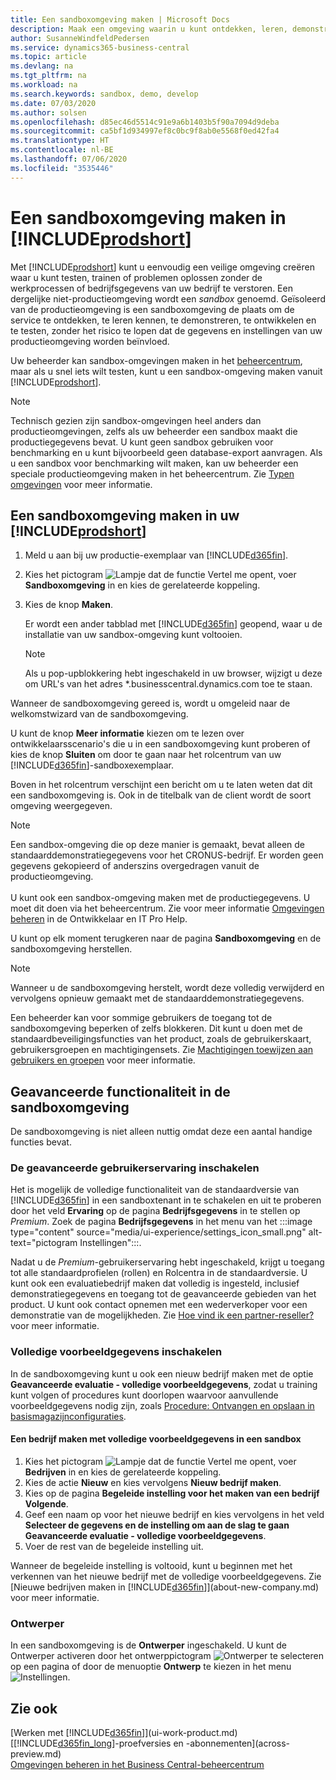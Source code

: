 ```yaml
---
title: Een sandboxomgeving maken | Microsoft Docs
description: Maak een omgeving waarin u kunt ontdekken, leren, demonstreren, ontwikkelen en testen.
author: SusanneWindfeldPedersen
ms.service: dynamics365-business-central
ms.topic: article
ms.devlang: na
ms.tgt_pltfrm: na
ms.workload: na
ms.search.keywords: sandbox, demo, develop
ms.date: 07/03/2020
ms.author: solsen
ms.openlocfilehash: d85ec46d5514c91e9a6b1403b5f90a7094d9deba
ms.sourcegitcommit: ca5bf1d934997ef8c0bc9f8ab0e5568f0ed42fa4
ms.translationtype: HT
ms.contentlocale: nl-BE
ms.lasthandoff: 07/06/2020
ms.locfileid: "3535446"
---
```

# <a name="creating-a-sandbox-environment-in-prodshort"></a>Een sandboxomgeving maken in [!INCLUDE[prodshort](includes/prodshort.md)]

Met [!INCLUDE[prodshort](includes/prodshort.md)] kunt u eenvoudig een veilige omgeving creëren waar u kunt testen, trainen of problemen oplossen zonder de werkprocessen of bedrijfsgegevens van uw bedrijf te verstoren. Een dergelijke niet-productieomgeving wordt een *sandbox* genoemd. Geïsoleerd van de productieomgeving is een sandboxomgeving de plaats om de service te ontdekken, te leren kennen, te demonstreren, te ontwikkelen en te testen, zonder het risico te lopen dat de gegevens en instellingen van uw productieomgeving worden beïnvloed.  

Uw beheerder kan sandbox-omgevingen maken in het [beheercentrum](/dynamics365/business-central/dev-itpro/administration/tenant-admin-center-environments?toc=/dynamics365/business-central/toc.json), maar als u snel iets wilt testen, kunt u een sandbox-omgeving maken vanuit [!INCLUDE[prodshort](includes/prodshort.md)].  

> [!NOTE]
> Technisch gezien zijn sandbox-omgevingen heel anders dan productieomgevingen, zelfs als uw beheerder een sandbox maakt die productiegegevens bevat. U kunt geen sandbox gebruiken voor benchmarking en u kunt bijvoorbeeld geen database-export aanvragen. Als u een sandbox voor benchmarking wilt maken, kan uw beheerder een speciale productieomgeving maken in het beheercentrum. Zie [Typen omgevingen](/dynamics365/business-central/dev-itpro/administration/tenant-admin-center-environments#types-of-environments) voor meer informatie.

## <a name="to-create-a-sandbox-environment-in-your-prodshort"></a>Een sandboxomgeving maken in uw [!INCLUDE[prodshort](includes/prodshort.md)]

1. Meld u aan bij uw productie-exemplaar van [!INCLUDE[d365fin](includes/d365fin_md.md)].

2. Kies het pictogram ![Lampje dat de functie Vertel me opent](media/ui-search/search_small.png "Vertel me wat u wilt doen"), voer **Sandboxomgeving** in en kies de gerelateerde koppeling.
    <!-- ![Sandbox Environment Setup](./media/across-sandbox/sandbox-environment-setup.png) -->
3. Kies de knop **Maken**.  

    Er wordt een ander tabblad met [!INCLUDE[d365fin](includes/d365fin_md.md)] geopend, waar u de installatie van uw sandbox-omgeving kunt voltooien.

    > [!NOTE]  
    >  Als u pop-upblokkering hebt ingeschakeld in uw browser, wijzigt u deze om URL's van het adres *.businesscentral.dynamics.com toe te staan.

Wanneer de sandboxomgeving gereed is, wordt u omgeleid naar de welkomstwizard van de sandboxomgeving.
<!-- ![Sandbox Welcome Wizard](./media/across-sandbox/sandbox-wizard.png) -->

U kunt de knop **Meer informatie** kiezen om te lezen over ontwikkelaarsscenario's die u in een sandboxomgeving kunt proberen of kies de knop **Sluiten** om door te gaan naar het rolcentrum van uw [!INCLUDE[d365fin](includes/d365fin_md.md)]-sandboxexemplaar.

Boven in het rolcentrum verschijnt een bericht om u te laten weten dat dit een sandboxomgeving is. Ook in de titelbalk van de client wordt de soort omgeving weergegeven.
    <!-- ![Sandbox RoleCenter Notification](./media/across-sandbox/sandbox-rolecenter-notification.png) -->

> [!NOTE]
> Een sandbox-omgeving die op deze manier is gemaakt, bevat alleen de standaarddemonstratiegegevens voor het CRONUS-bedrijf. Er worden geen gegevens gekopieerd of anderszins overgedragen vanuit de productieomgeving.<br /><br />
> U kunt ook een sandbox-omgeving maken met de productiegegevens. U moet dit doen via het beheercentrum. Zie voor meer informatie [Omgevingen beheren](/dynamics365/business-central/dev-itpro/administration/tenant-admin-center-environments) in de Ontwikkelaar en IT Pro Help.

U kunt op elk moment terugkeren naar de pagina **Sandboxomgeving** en de sandboxomgeving herstellen.

> [!NOTE]  
> Wanneer u de sandboxomgeving herstelt, wordt deze volledig verwijderd en vervolgens opnieuw gemaakt met de standaarddemonstratiegegevens.  

<!--To switch between your production and sandbox environments, you can use the Business Central app launcher.
    ![Sandbox Dynamics365 Menu](./media/across-sandbox/sandbox-dynamics365-menu.png) -->

Een beheerder kan voor sommige gebruikers de toegang tot de sandboxomgeving beperken of zelfs blokkeren. Dit kunt u doen met de standaardbeveiligingsfuncties van het product, zoals de gebruikerskaart, gebruikersgroepen en machtigingensets. Zie [Machtigingen toewijzen aan gebruikers en groepen](ui-define-granular-permissions.md) voor meer informatie.  

<!-- ![Sandbox Permission Sets](./media/across-sandbox/sandbox-permission-sets.png) -->

## <a name="advanced-functionality-in-the-sandbox-environment"></a>Geavanceerde functionaliteit in de sandboxomgeving

De sandboxomgeving is niet alleen nuttig omdat deze een aantal handige functies bevat.

### <a name="to-enable-the-advanced-user-experience"></a>De geavanceerde gebruikerservaring inschakelen

Het is mogelijk de volledige functionaliteit van de standaardversie van [!INCLUDE[d365fin](includes/d365fin_md.md)] in een sandboxtenant in te schakelen en uit te proberen door het veld **Ervaring** op de pagina **Bedrijfsgegevens** in te stellen op *Premium*. Zoek de pagina **Bedrijfsgegevens** in het menu van het :::image type="content" source="media/ui-experience/settings_icon_small.png" alt-text="pictogram Instellingen":::.  

Nadat u de *Premium*-gebruikerservaring hebt ingeschakeld, krijgt u toegang tot alle standaardprofielen (rollen) en Rolcentra in de standaardversie. U kunt ook een evaluatiebedrijf maken dat volledig is ingesteld, inclusief demonstratiegegevens en toegang tot de geavanceerde gebieden van het product. U kunt ook contact opnemen met een wederverkoper voor een demonstratie van de mogelijkheden. Zie [Hoe vind ik een partner-reseller?](across-faq.md#findpartner) voor meer informatie.  

### <a name="to-enable-complete-sample-data"></a>Volledige voorbeeldgegevens inschakelen

In de sandboxomgeving kunt u ook een nieuw bedrijf maken met de optie **Geavanceerde evaluatie - volledige voorbeeldgegevens**, zodat u training kunt volgen of procedures kunt doorlopen waarvoor aanvullende voorbeeldgegevens nodig zijn, zoals [Procedure: Ontvangen en opslaan in basismagazijnconfiguraties](walkthrough-receiving-and-putting-away-in-basic-warehousing.md).  

#### <a name="to-create-a-company-with-complete-sample-data-in-a-sandbox"></a>Een bedrijf maken met volledige voorbeeldgegevens in een sandbox

1. Kies het pictogram ![Lampje dat de functie Vertel me opent](media/ui-search/search_small.png "Vertel me wat u wilt doen"), voer **Bedrijven** in en kies de gerelateerde koppeling.  
2. Kies de actie **Nieuw** en kies vervolgens **Nieuw bedrijf maken**.  
3. Kies op de pagina **Begeleide instelling voor het maken van een bedrijf** **Volgende**.  
4. Geef een naam op voor het nieuwe bedrijf en kies vervolgens in het veld **Selecteer de gegevens en de instelling om aan de slag te gaan** **Geavanceerde evaluatie - volledige voorbeeldgegevens**.  
5. Voer de rest van de begeleide instelling uit.  

Wanneer de begeleide instelling is voltooid, kunt u beginnen met het verkennen van het nieuwe bedrijf met de volledige voorbeeldgegevens. Zie [Nieuwe bedrijven maken in [!INCLUDE[d365fin](includes/d365fin_md.md)]](about-new-company.md) voor meer informatie.  

### <a name="designer"></a>Ontwerper

In een sandboxomgeving is de **Ontwerper** ingeschakeld. U kunt de Ontwerper activeren door het ontwerppictogram ![Ontwerper](./media/across-sandbox/sandbox-inclient-design-icon.png) te selecteren op een pagina of door de menuoptie **Ontwerp** te kiezen in het menu ![Instellingen](media/ui-experience/settings_icon_small.png).

<!-- ![In-client Designer](./media/across-sandbox/sandbox-inclient-designer.png) -->

## <a name="see-also"></a>Zie ook

[Werken met [!INCLUDE[d365fin](includes/d365fin_md.md)]](ui-work-product.md)  
[[!INCLUDE[d365fin_long](includes/d365fin_long_md.md)]-proefversies en -abonnementen](across-preview.md)  
[Omgevingen beheren in het Business Central-beheercentrum](/dynamics365/business-central/dev-itpro/administration/tenant-admin-center-environments)  
